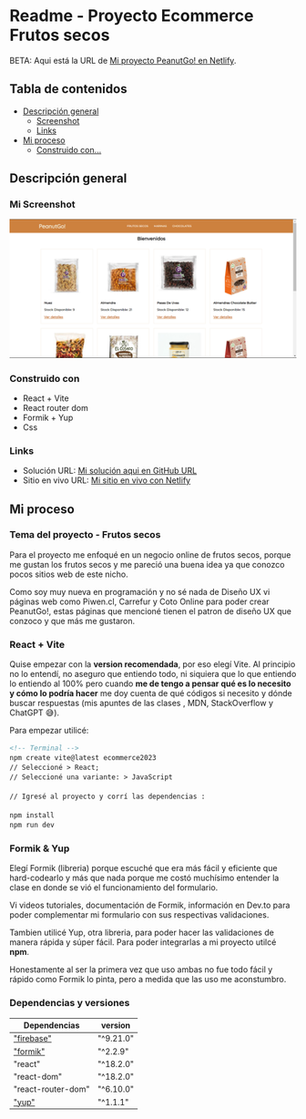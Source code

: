 # Readme - Proyecto Ecommerce Frutos secos

BETA: Aqui está la URL de [Mi proyecto PeanutGo! en Netlify](https://peanutgo.netlify.app/).

## Tabla de contenidos

- [Descripción general](#descripcion-general)
  - [Screenshot](#mi-screenshot)
  - [Links](#links)
- [Mi proceso](#mi-proceso)
  - [Construido con...](#construido-con)


## Descripción general

### Mi Screenshot
![](./public/CapturaProyectoReact.png)

### Construido con
- React + Vite 
- React router dom
- Formik + Yup 
- Css


### Links

- Solución URL: [Mi solución aqui en GitHub URL](https://github.com/romina-gza/EcommerceReact-Galarza)
- Sitio en vivo URL: [Mi sitio en vivo con Netlify](https://peanutgo.netlify.app/)

## Mi proceso
### Tema del proyecto - Frutos secos

 Para el proyecto me enfoqué en un negocio online de frutos secos, porque me gustan los frutos secos y me pareció una buena idea ya que conozco pocos sitios web de este nicho. 

 Como soy muy nueva en programación y no sé nada de Diseño UX vi páginas web como Piwen.cl, Carrefur y Coto Online para poder crear PeanutGo!, estas páginas que mencioné tienen el patron de diseño UX que conzoco y que más me gustaron.

 ### React + Vite 
 Quise empezar con la **version recomendada**, por eso elegí Vite. 
 Al principio no lo entendí, no aseguro que entiendo todo, ni siquiera que lo que entiendo lo entiendo al 100% pero cuando **me de tengo a pensar qué es lo necesito y cómo lo podría hacer** me doy cuenta de qué códigos si necesito y dónde buscar respuestas (mis apuntes de las clases , MDN, StackOverflow y ChatGPT 😅).
 
 Para empezar utilicé:
 ```html
<!-- Terminal -->
npm create vite@latest ecommerce2023 
// Seleccioné > React;
// Seleccioné una variante: > JavaScript

// Igresé al proyecto y corrí las dependencias :

 npm install 
 npm run dev 

```
 ### Formik & Yup
  Elegí Formik (libreria) porque escuché que era más fácil y eficiente que hard-codearlo y más que nada porque me costó muchísimo entender la clase en donde se vió el funcionamiento del formulario.
  
  Vi videos tutoriales, documentación de Formik, información en Dev.to para poder complementar mi formulario con sus respectivas validaciones.
  
  Tambien utilicé Yup, otra libreria, para poder hacer las validaciones de manera rápida y súper fácil.
  Para poder integrarlas a mi proyecto utilcé **npm**. 
  
  Honestamente al ser la primera vez que uso ambas no fue todo fácil y rápido como Formik lo pinta, pero a medida que las uso me aconstumbro.

 ### Dependencias y versiones

| Dependencias | version |
| ------ | ------ |
| ["firebase"](https://firebase.google.com/?hl=es-419) | "^9.21.0" |
| ["formik"](https://formik.org/) | "^2.2.9" |
| "react" | "^18.2.0" |
| "react-dom" | "^18.2.0" |
| "react-router-dom" | "^6.10.0" |
| ["yup"](https://www.npmjs.com/package/yup) | "^1.1.1" |
 